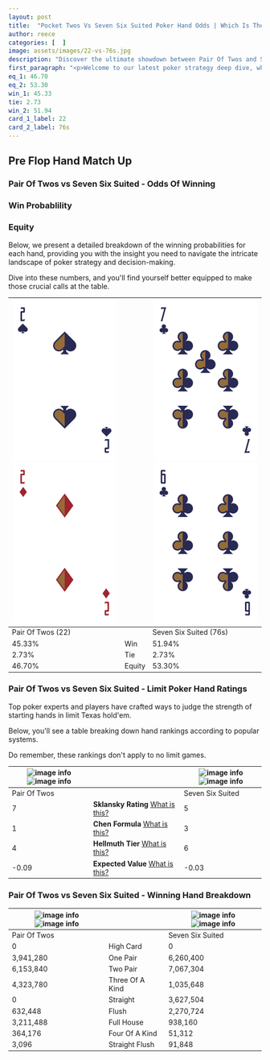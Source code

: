 ```yaml
---
layout: post
title:  "Pocket Twos Vs Seven Six Suited Poker Hand Odds | Which Is The Better Hand In Poker? A Complete Guide"
author: reece
categories: [  ]
image: assets/images/22-vs-76s.jpg
description: "Discover the ultimate showdown between Pair Of Twos and Seven Six Suited in poker! Uncover the odds, strategies, and scenarios where one hand triumphs over the other. Get ready to up your poker game with this thrilling analysis."
first_paragraph: "<p>Welcome to our latest poker strategy deep dive, where we're pitting two distinct hands against each other in a high-stakes showdown: Pair Of Twos vs Seven Six Suited.</p><p>In the dynamic world of poker, every decision counts, and knowing which hand holds the upper hand is key to your success at the table.</p><p>In this article, we'll dissect these two hands, explore the scenarios where one dominates the other, and equip you with the knowledge to make strategic choices that can tip the odds in your favor.</p><p>Get ready to unravel the intriguing dynamics of these poker hands and elevate your game to new heights.</p>"
eq_1: 46.70
eq_2: 53.30
win_1: 45.33
tie: 2.73
win_2: 51.94
card_1_label: 22
card_2_label: 76s
---
```




[comment]: # (sp0)

## Pre Flop Hand Match Up

<div class="table hand-ratings" markdown="1"> 



### Pair Of Twos vs Seven Six Suited - Odds Of Winning


  
<div class="row graphs"> 
<div class="col-lg-6">
    <h3>Win Probablility</h3>
    <canvas id="WinChart"></canvas>
</div>
<div class="col-lg-6">
    <h3>Equity</h3>
    <canvas id="EquityChart"></canvas>
</div>
</div>

  Below, we present a detailed breakdown of the winning probabilities for each hand, providing you with the insight you need to navigate the intricate landscape of poker strategy and decision-making. 

Dive into these numbers, and you'll find yourself better equipped to make those crucial calls at the table.


    
| ![image info](assets/images/hand1/2.png) ![image info](assets/images/hand1/2o.png) |  | ![image info](assets/images/hand2/7.png) ![image info](assets/images/hand2/6.png) |
| -------- | -------- | -------- |
| Pair Of Twos (22) |  | Seven Six Suited (76s) |
| 45.33% | Win | 51.94% |
| 2.73% | Tie | 2.73% |
| 46.70% | Equity | 53.30% |




[comment]: # (sp1)



### Pair Of Twos vs Seven Six Suited - Limit Poker Hand Ratings

Top poker experts and players have crafted ways to judge the strength of starting hands in limit Texas hold'em. 

Below, you'll see a table breaking down hand rankings according to popular systems. 

Do remember, these rankings don't apply to no limit games.


    
| ![image info](https://www.riverpairs.com/assets/images/hand1/2.png) ![image info](https://www.riverpairs.com/assets/images/hand1/2o.png) |  | ![image info](https://www.riverpairs.com/assets/images/hand2/7.png) ![image info](https://www.riverpairs.com/assets/images/hand2/6.png) |
| -------- | -------- | -------- |
| Pair Of Twos |  | Seven Six Suited |
| 7 | **Sklansky Rating** [What is this?](/sklansky-rating-explained) | 5 |
| 1 | **Chen Formula** [What is this?](/chen-formula-explained) | 3 |
| 4 | **Hellmuth Tier** [What is this?](/Hellmuth-tier-explained) | 6 |
| -0.09 | **Expected Value** [What is this?](/expected-value-explained) | -0.03 |




[comment]: # (sp2)



### Pair Of Twos vs Seven Six Suited - Winning Hand Breakdown


    
| ![image info](https://www.riverpairs.com/assets/images/hand1/2.png) ![image info](https://www.riverpairs.com/assets/images/hand1/2o.png) |  | ![image info](https://www.riverpairs.com/assets/images/hand2/7.png) ![image info](https://www.riverpairs.com/assets/images/hand2/6.png) |
| -------- | -------- | -------- |
| Pair Of Twos |  | Seven Six Suited |
| 0 | High Card | 0 |
| 3,941,280 | One Pair | 6,260,400 |
| 6,153,840 | Two Pair | 7,067,304 |
| 4,323,780 | Three Of A Kind | 1,035,648 |
| 0 | Straight | 3,627,504 |
| 632,448 | Flush | 2,270,724 |
| 3,211,488 | Full House | 938,160 |
| 364,176 | Four Of A Kind | 51,312 |
| 3,096 | Straight Flush | 91,848 |




[comment]: # (sp3)



</div>

[comment]: # (sp4)



[comment]: # (sp5)


